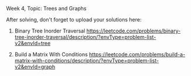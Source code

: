 Week 4, Topic: Trees and Graphs

After solving, don't forget to upload your solutions here:

1. Binary Tree Inorder Traversal
https://leetcode.com/problems/binary-tree-inorder-traversal/description/?envType=problem-list-v2&envId=tree

2. Build a Matrix With Conditions
 https://leetcode.com/problems/build-a-matrix-with-conditions/description/?envType=problem-list-v2&envId=graph
